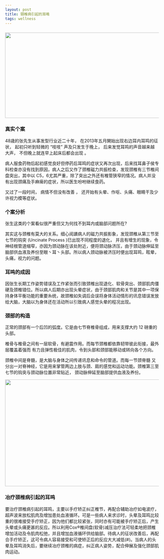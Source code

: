 ```yaml
---
layout: post
title: 頸椎病引起的耳鳴
tags: wellness
---
```

<h3><img class="alignnone size-full wp-image-6250" src="https://excelmedicalgroup.com/wp-content/uploads/2018/06/tinnitus.jpg" alt="" width="540" height="280" srcset="https://excelmedicalgroup.com/wp-content/uploads/2018/06/tinnitus.jpg 540w, https://excelmedicalgroup.com/wp-content/uploads/2018/06/tinnitus-300x156.jpg 300w" sizes="(max-width: 540px) 100vw, 540px"></h3>

<h3>真实个案</h3>
<p>48歳的张先生从事发型行业近二十年， 在2013年五月䦕始出现右边耳内耳鸣的征状， 起初只听到轻微的 “吱吱” 声及只发生于晚上， 后来发觉耳鸣的声音越来越大声， 不但晚上就连早上起床后都会出现 。</p><p>病人服食药物后起初感觉良好但停药后耳鸣的症状又再次出现，后来找耳鼻子侯专科检查亦没有找到原因，病人之后又作了颈椎磁力共振检查，发现颈椎有三节椎间盘突出，其中以 C5，6尤其严重，除了突出之外还有椎管狭窄的情况。病人并没有出现颈痛及手麻痺的症状，所以医生吩咐继续食药。</p><p>又过了一段时间， 病情不但没有改善 ， 还开始有头晕、作呕、头痛、眼睛干及少许视力模等症状。</p>
<!--break-->
<h3>个案分析</h3><p>张生这类的个案看似很严重但又为何找不到耳内或脑部问题所在?</p><p>其实这与颈椎有莫大的关系。细心阅䜖病人的磁力共振影象，发现颈椎从第三节至七节的钩突 (Uncinate Process )巳出现不同程度的退化， 并且有增生的现象，令神经根管道缩窄，亦因为颈动脉在该处附近，便将颈动脉济压，由于颈动脉伸延至脑部供血液及养份至眼丶耳丶头部。所以病人颈动脉被济压时便出现耳鸣，眩晕， 头痛，视力的问题。</p><h3>耳鸣的成因</h3><p>因张生长期工作姿势错误及工作紧张而引致颈椎出现退化、软骨突出、颈部肌肉僵硬及颈椎错位。所以病人后期亦出现头晕症状，由于颈部肌肉和关节是其中一项保持身体平衡功能的重要糸统，故颈椎如失调后会误将身体活动情形的讯息错误发放给大脑，大脑以为身体还在活动所以引致病人感觉头晕的程况出现。</p><h3>颈部的构造</h3><p>正常的颈部有一个后凹的弧度。它是由七节脊椎骨组成，用来支撑大约 12 磅重的头部。</p><p>椎骨与椎骨之间有一层软骨，有避震作用。而每节颈椎都依靠韧带彼此衔接，最外层覆盖着强而 有力且弹性极佳的肌肉，令到头部和颈部能移动或转向各个方向。</p><p>颈椎中间是脊髓，是大脑与身体之间传递讯息和命令的管道。而每一节颈脊髓 又分出一对脊神经，它是用来掌管两边上肢与颈、肩的感觉和运动功能。颈椎第三至七节的钩突与颈动脉位置非常贴近， 颈动脉伸延至脑部提供血液及养份。</p><p><img class="alignnone size-full wp-image-6247" src="https://excelmedicalgroup.com/wp-content/uploads/2018/06/tinnitus_dr-matty-wong_disc-decompression-chiropractic-center.png" alt="" width="536" height="350" srcset="https://excelmedicalgroup.com/wp-content/uploads/2018/06/tinnitus_dr-matty-wong_disc-decompression-chiropractic-center.png 536w, https://excelmedicalgroup.com/wp-content/uploads/2018/06/tinnitus_dr-matty-wong_disc-decompression-chiropractic-center-300x196.png 300w" sizes="(max-width: 536px) 100vw, 536px"></p><h3>冶疗颈椎病引起的耳鸣</h3><p>要治疗颈椎病引起的耳鸣，主要以手疗矫正纠正椎节，再配合辅助冶疗如电波疗，超声波来放松肌肉及增加患处血液循环。可是一些病人来求诊时，头晕及耳鸣比较重的很难接受手疗矫正，因为他们都比较紧张，同时亦有可能被手疗矫正后，产生头晕或头痛更甚的反应。所以利用Cox®椎间盘(软骨)减压治疗法可轻柔地把颈椎增加活动及令肌肉松弛，并且增加血液循环供给脑部。待病人的征状改善后，再配合手疗矫正，这可令病人容易接受和可使矫正后的反应大大减低(#)。当病人的头晕及耳鸣消失后，要继续冶疗颈椎的病症，纠正病人姿势，配合伸展及强化颈部肌肉运动。</p>